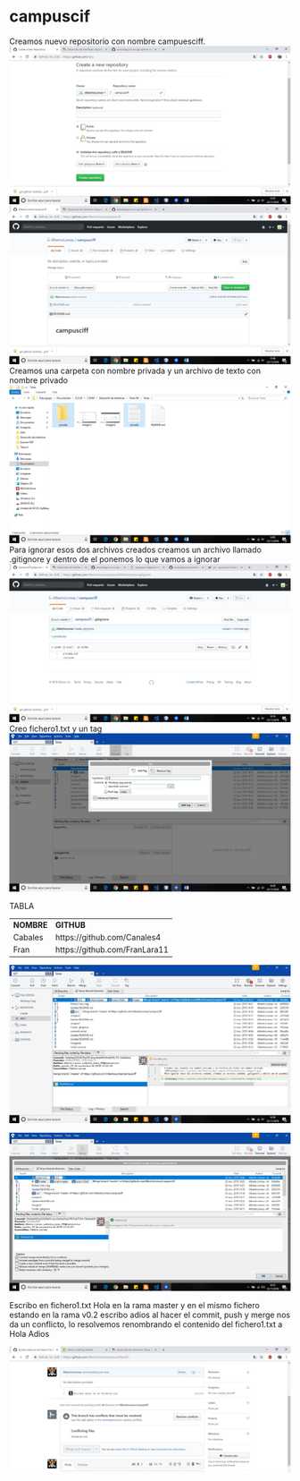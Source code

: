 # campuscif
Creamos nuevo repositorio con nombre campuesciff.
![Preview](https://github.com/AlbertoLomas/campusciff/blob/master/imagen1.jpg)
![Preview](https://github.com/AlbertoLomas/campusciff/blob/master/imagen2.jpg)
Creamos una carpeta con nombre privada y un archivo de texto con nombre privado
![Preview](https://github.com/AlbertoLomas/campusciff/blob/master/imagen3.jpg)
Para ignorar esos dos archivos creados creamos un archivo llamado .gitignore y dentro de el ponemos lo que vamos a ignorar
![Preview](https://github.com/AlbertoLomas/campusciff/blob/master/imagen4.jpg)
Creo fichero1.txt y un tag 
![Preview](https://github.com/AlbertoLomas/campusciff/blob/master/imagen5.jpg)

TABLA
<table>
<tr>
  <td><strong>NOMBRE</strong></td>
  <td><strong>GITHUB</strong></td>
</tr>
 
<tr>
  <td>Cabales</td>
  <td>https://github.com/Canales4</td>
</tr>
 
<tr>
  <td>Fran</td>
  <td>https://github.com/FranLara11</td>
</tr>

</table>

![Preview](https://github.com/AlbertoLomas/campusciff/blob/master/imagen6.jpg)

![Preview](https://github.com/AlbertoLomas/campusciff/blob/master/imagen7.jpg)

Escribo en fichero1.txt Hola en la rama master y en el mismo fichero estando en la rama v0.2 escribo adios al hacer el commit, push y merge nos da un conflicto, lo resolvemos renombrando el contenido del fichero1.txt a Hola Adios 

![Preview](https://github.com/AlbertoLomas/campusciff/blob/master/imagen8.jpg)
